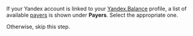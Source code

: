 If your Yandex account is linked to your [Yandex.Balance](https://balance.yandex.com/) profile, a list of available [payers](../concepts/glossary.md) is shown under **Payers**. Select the appropriate one.

Otherwise, skip this step.

